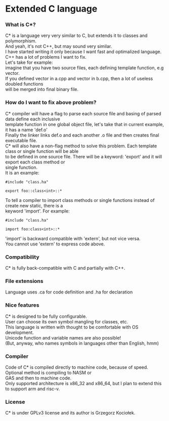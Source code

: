 # Extended C language

### What is C\*?
C\* is a language very very similar to C, but extends it to classes and polymorphism.  
And yeah, it's not C++, but may sound very similar.  
I have started writing it only because I want fast and optimalized language.  
C++ has a lot of problems I want to fix.  
Let's take for example:  
imagine that you have two source files, each defining template function, e.g vector.  
If you defined vector<int> in a.cpp and vector<int> in b.cpp, then a lot of useless doubled functions  
will be merged into final binary file.

### How do I want to fix above problem?
C\* compiler will have a flag to parse each source file and basing of parsed data define each inclusive  
template function in one global object file, let's take that in current example, it has a name 'def.o'  
Finally the linker links def.o and each another .o file and then creates final executable file.  
C\* will also have a non-flag method to solve this problem. Each template class or single function will be able  
to be defined in one source file. There will be a keyword: 'export' and it will export each class method or  
single function.  
It is an example:
```ca
#include "class.ha"

export foo::class<int>::*
```
To tell a compiler to import class methods or single functions instead of create new static, there is a  
keyword 'import'. For example:
```ca
#include "class.ha"

import foo:class<int>::*
```
'import' is backward compatible with 'extern', but not vice versa.  
You cannot use 'extern' to express code above.

### Compatibility
C\* is fully back-compatible with C and partially with C++.  

### File extensions
Language uses .ca for code definition and .ha for declaration

### Nice features
C\* is designed to be fully configurable.  
User can choose its own symbol mangling for classes, etc.  
This language is written with thought to be comfortable with OS development.  
Unicode function and variable names are also possible!  
(But, anyway, who names symbols in languages other than English, hmm)

### Compiler
Code of C\* is compiled directly to machine code, because of speed. Optional method is compiling to NASM or  
GAS and then to machine code.  
Only supported architecture is x86_32 and x86_64, but I plan to extend this to support arm and risc-v.

### License
C\* is under GPLv3 license and its author is Grzegorz Kociołek.

